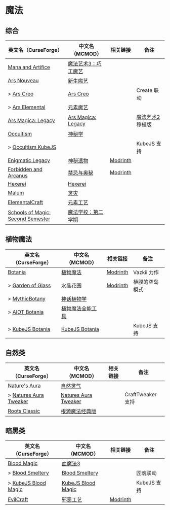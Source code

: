 # 魔法

## 综合

| 英文名（CurseForge）                                                                                               | 中文名（MCMOD）                                             | 相关链接                                               | 备注                                                    |
| ------------------------------------------------------------------------------------------------------------------ | ----------------------------------------------------------- | ------------------------------------------------------ | ------------------------------------------------------- |
| [Mana and Artifice](https://www.curseforge.com/minecraft/mc-mods/mana-and-artifice)                                | [魔法艺术3：巧工魔艺](https://www.mcmod.cn/class/2773.html) |                                                        |                                                         |
| [Ars Nouveau](https://www.curseforge.com/minecraft/mc-mods/ars-nouveau)                                            | [新生魔艺](https://www.mcmod.cn/class/3468.html)            |                                                        |                                                         |
| > [Ars Creo](https://www.curseforge.com/minecraft/mc-mods/ars-creo)                                                | [Ars Creo](https://www.mcmod.cn/class/5617.html)            |                                                        | Create 联动                                             |
| > [Ars Elemental](https://www.curseforge.com/minecraft/mc-mods/ars-elemental)                                      | [元素魔艺](https://www.mcmod.cn/class/6014.html)            |                                                        |                                                         |
| [Ars Magica: Legacy](https://www.curseforge.com/minecraft/mc-mods/ars-magica-legacy)                               | [Ars Magica: Legacy](https://www.mcmod.cn/class/5672.html)  |                                                        | [魔法艺术2](https://www.mcmod.cn/class/203.html) 移植版 |
| [Occultism](https://www.curseforge.com/minecraft/mc-mods/occultism)                                                | [神秘学](https://www.mcmod.cn/class/3986.html)              |                                                        |                                                         |
| > [Occultism KubeJS](https://www.curseforge.com/minecraft/mc-mods/occultism-kubejs)                                |                                                             |                                                        | KubeJS 支持                                             |
| [Enigmatic Legacy](https://www.curseforge.com/minecraft/mc-mods/enigmatic-legacy)                                  | [神秘遗物](https://www.mcmod.cn/class/2239.html)            | [Modrinth](https://modrinth.com/mod/enigmatic-legacy)  |                                                         |
| [Forbidden and Arcanus](https://www.curseforge.com/minecraft/mc-mods/forbidden-arcanus)                            | [禁忌与奥秘](https://www.mcmod.cn/class/2226.html)          | [Modrinth](https://modrinth.com/mod/forbidden-arcanus) |                                                         |
| [Hexerei](https://www.curseforge.com/minecraft/mc-mods/hexerei)                                                    | [Hexerei](https://www.mcmod.cn/class/5238.html)             |                                                        |                                                         |
| [Malum](https://www.curseforge.com/minecraft/mc-mods/malum)                                                        | [灵灾](https://www.mcmod.cn/class/4712.html)                |                                                        |                                                         |                                                     |
| [ElementalCraft](https://www.curseforge.com/minecraft/mc-mods/elemental-craft)                                     | [元素工艺](https://www.mcmod.cn/class/3504.html)            |                                                        |                                                         |
| [Schools of Magic: Second Semester](https://www.curseforge.com/minecraft/mc-mods/schools-of-magic-second-semester) | [魔法学校：第二学期](https://www.mcmod.cn/class/4549.html)  |                                                        |                                                         |

## 植物魔法

| 英文名（CurseForge）                                                                      | 中文名（MCMOD）                                          | 相关链接                                           | 备注           |
| ----------------------------------------------------------------------------------------- | -------------------------------------------------------- | -------------------------------------------------- | -------------- |
| [Botania](https://www.curseforge.com/minecraft/mc-mods/botania)                           | [植物魔法](https://www.mcmod.cn/class/332.html)          | [Modrinth](https://modrinth.com/mod/botania)       | Vazkii 力作    |
| > [Garden of Glass](https://www.curseforge.com/minecraft/mc-mods/botania-garden-of-glass) | [水晶花园](https://www.mcmod.cn/class/645.html)          | [Modrinth](https://modrinth.com/mod/gardenofglass) | 植膜的空岛模式 |
| > [MythicBotany](https://www.curseforge.com/minecraft/mc-mods/mythicbotany)               | [神话植物学](https://www.mcmod.cn/class/3644.html)       |                                                    |                |
| > [AIOT Botania](https://www.curseforge.com/minecraft/mc-mods/aiot-botania)               | [植物魔法全能工具](https://www.mcmod.cn/class/1544.html) |                                                    |                |
| > [KubeJS Botania](https://www.curseforge.com/minecraft/mc-mods/kubejs-botania)           | [KubeJS Botania](https://www.mcmod.cn/class/6505.html)   |                                                    | KubeJS 支持    |

## 自然类

| 英文名（CurseForge）                                                                       | 中文名（MCMOD）                                              | 相关链接 | 备注              |
| ------------------------------------------------------------------------------------------ | ------------------------------------------------------------ | -------- | ----------------- |
| [Nature's Aura](https://www.curseforge.com/minecraft/mc-mods/natures-aura)                 | [自然灵气](https://www.mcmod.cn/class/1547.html)             |          |                   |
| > [Natures Aura Tweaker](https://www.curseforge.com/minecraft/mc-mods/naturesaura_tweaker) | [Natures Aura Tweaker](https://www.mcmod.cn/class/5730.html) |          | CraftTweaker 支持 |
| [Roots Classic](https://www.curseforge.com/minecraft/mc-mods/roots-classic)                | [根源魔法经典版](https://www.mcmod.cn/class/1490.html)       |          |                   |

## 暗黑类

| 英文名（CurseForge）                                                                    | 中文名（MCMOD）                                            | 相关链接                                       | 备注        |
| --------------------------------------------------------------------------------------- | ---------------------------------------------------------- | ---------------------------------------------- | ----------- |
| [Blood Magic](https://www.curseforge.com/minecraft/mc-mods/blood-magic)                 | [血魔法3](https://www.mcmod.cn/class/5501.html)            |                                                |             |
| > [Blood Smeltery](https://www.curseforge.com/minecraft/mc-mods/blood-smeltery)         | [Blood Smeltery](https://www.mcmod.cn/class/5901.html)     |                                                | 匠魂联动    |
| > [KubeJS Blood Magic](https://www.curseforge.com/minecraft/mc-mods/kubejs-blood-magic) | [KubeJS Blood Magic](https://www.mcmod.cn/class/5156.html) |                                                | KubeJS 支持 |
| [EvilCraft](https://www.curseforge.com/minecraft/mc-mods/evilcraft)                     | [邪恶工艺](https://www.mcmod.cn/class/352.html)            | [Modrinth](https://modrinth.com/mod/evilcraft) |             |
